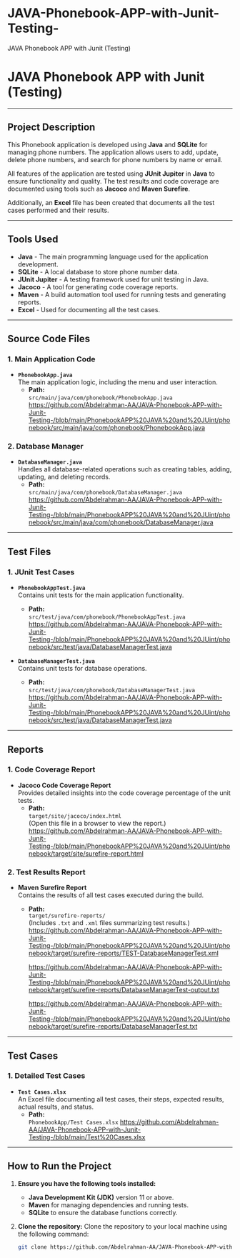 # JAVA-Phonebook-APP-with-Junit-Testing-
JAVA Phonebook APP with Junit (Testing)

# JAVA Phonebook APP with Junit (Testing)

---

## Project Description

This Phonebook application is developed using **Java** and **SQLite** for managing phone numbers. The application allows users to add, update, delete phone numbers, and search for phone numbers by name or email.

All features of the application are tested using **JUnit Jupiter** in **Java** to ensure functionality and quality. The test results and code coverage are documented using tools such as **Jacoco** and **Maven Surefire**.

Additionally, an **Excel** file has been created that documents all the test cases performed and their results.

---

## Tools Used

- **Java** - The main programming language used for the application development.
- **SQLite** - A local database to store phone number data.
- **JUnit Jupiter** - A testing framework used for unit testing in Java.
- **Jacoco** - A tool for generating code coverage reports.
- **Maven** - A build automation tool used for running tests and generating reports.
- **Excel** - Used for documenting all the test cases.

---

## Source Code Files

### 1. Main Application Code
- **`PhonebookApp.java`**  
  The main application logic, including the menu and user interaction.
  - **Path:**  
    `src/main/java/com/phonebook/PhonebookApp.java`
    https://github.com/Abdelrahman-AA/JAVA-Phonebook-APP-with-Junit-Testing-/blob/main/PhonebookAPP%20JAVA%20and%20JUint/phonebook/src/main/java/com/phonebook/PhonebookApp.java

### 2. Database Manager
- **`DatabaseManager.java`**  
  Handles all database-related operations such as creating tables, adding, updating, and deleting records.
  - **Path:**  
    `src/main/java/com/phonebook/DatabaseManager.java`
    https://github.com/Abdelrahman-AA/JAVA-Phonebook-APP-with-Junit-Testing-/blob/main/PhonebookAPP%20JAVA%20and%20JUint/phonebook/src/main/java/com/phonebook/DatabaseManager.java

---

## Test Files

### 1. JUnit Test Cases
- **`PhonebookAppTest.java`**  
  Contains unit tests for the main application functionality.
  - **Path:**  
    `src/test/java/com/phonebook/PhonebookAppTest.java`
    https://github.com/Abdelrahman-AA/JAVA-Phonebook-APP-with-Junit-Testing-/blob/main/PhonebookAPP%20JAVA%20and%20JUint/phonebook/src/test/java/DatabaseManagerTest.java

- **`DatabaseManagerTest.java`**  
  Contains unit tests for database operations.
  - **Path:**  
    `src/test/java/com/phonebook/DatabaseManagerTest.java`
    https://github.com/Abdelrahman-AA/JAVA-Phonebook-APP-with-Junit-Testing-/blob/main/PhonebookAPP%20JAVA%20and%20JUint/phonebook/src/test/java/DatabaseManagerTest.java

---

## Reports

### 1. Code Coverage Report
- **Jacoco Code Coverage Report**  
  Provides detailed insights into the code coverage percentage of the unit tests.
  - **Path:**  
    `target/site/jacoco/index.html`  
    (Open this file in a browser to view the report.)
    https://github.com/Abdelrahman-AA/JAVA-Phonebook-APP-with-Junit-Testing-/blob/main/PhonebookAPP%20JAVA%20and%20JUint/phonebook/target/site/surefire-report.html

### 2. Test Results Report
- **Maven Surefire Report**  
  Contains the results of all test cases executed during the build.
  - **Path:**  
    `target/surefire-reports/`  
    (Includes `.txt` and `.xml` files summarizing test results.)
    https://github.com/Abdelrahman-AA/JAVA-Phonebook-APP-with-Junit-Testing-/blob/main/PhonebookAPP%20JAVA%20and%20JUint/phonebook/target/surefire-reports/TEST-DatabaseManagerTest.xml

    https://github.com/Abdelrahman-AA/JAVA-Phonebook-APP-with-Junit-Testing-/blob/main/PhonebookAPP%20JAVA%20and%20JUint/phonebook/target/surefire-reports/DatabaseManagerTest-output.txt

    https://github.com/Abdelrahman-AA/JAVA-Phonebook-APP-with-Junit-Testing-/blob/main/PhonebookAPP%20JAVA%20and%20JUint/phonebook/target/surefire-reports/DatabaseManagerTest.txt

---

## Test Cases

### 1. Detailed Test Cases
- **`Test Cases.xlsx`**  
  An Excel file documenting all test cases, their steps, expected results, actual results, and status.
  - **Path:**  
    `PhonebookApp/Test Cases.xlsx`
    https://github.com/Abdelrahman-AA/JAVA-Phonebook-APP-with-Junit-Testing-/blob/main/Test%20Cases.xlsx

---

## How to Run the Project

1. **Ensure you have the following tools installed:**
   - **Java Development Kit (JDK)** version 11 or above.
   - **Maven** for managing dependencies and running tests.
   - **SQLite** to ensure the database functions correctly.

2. **Clone the repository:**
   Clone the repository to your local machine using the following command:
   ```bash
   git clone https://github.com/Abdelrahman-AA/JAVA-Phonebook-APP-with-Junit-Testing-.git
